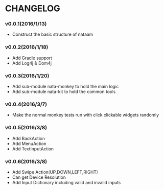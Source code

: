 # CHANGELOG

### v0.0.1(2016/1/13)
- Construct the basic structure of nataam

### v0.0.2(2016/1/18)
- Add Gradle support
- Add Log4j & Dom4j

### v0.0.3(2016/1/20)
- Add sub-module nata-monkey to hold the main logic
- Add sub-module nata-kit to hold the common tools

### v0.0.4(2016/3/7)
- Make the normal monkey tests run with click clickable widgets randomly

### v0.0.5(2016/3/8)
- Add BackAction 
- Add MenuAction
- Add TextInputAction

### v0.0.6(2016/3/8)
- Add Swipe Action(UP,DOWN,LEFT,RIGHT)
- Can get Device Resolution
- Add Input Dictionary including valid and invalid inputs